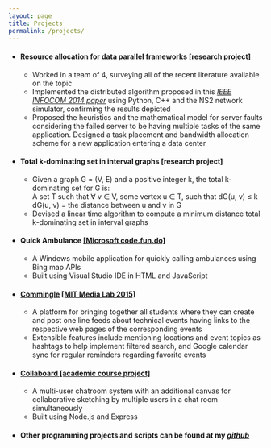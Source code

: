 ```yaml
---
layout: page
title: Projects
permalink: /projects/
---
```


- #### Resource allocation for data parallel frameworks [research project]
    - Worked in a team of 4, surveying all of the recent literature available on the topic
    - Implemented the distributed algorithm proposed in this [*IEEE INFOCOM 2014 paper*](http://ieeexplore.ieee.org/stamp/stamp.jsp?arnumber=6848096) using Python, C++ and the NS2 network simulator, confirming the results depicted
    - Proposed the heuristics and the mathematical model for server faults considering the failed server to be having multiple tasks of the same application. Designed a task placement and bandwidth allocation scheme for a new application entering a data center

- #### Total k-dominating set in interval graphs [research project]
    - Given a graph G = (V, E) and a positive integer k, the total k-dominating set for G is:  
    A set T such that ∀ v ∈ V, some vertex u ∈ T, such that dG(u, v) ≤ k  
    dG(u, v) = the distance between u and v in G
    - Devised a linear time algorithm to compute a minimum distance total k-dominating set in interval graphs

- #### Quick Ambulance [[Microsoft code.fun.do]](https://www.acadaccelerator.com/Home/Events)
    - A Windows mobile application for quickly calling ambulances using Bing map APIs
    - Built using Visual Studio IDE in HTML and JavaScript

- #### [Commingle](https://github.com/aseemraj/commingle) [[MIT Media Lab 2015]](http://india.media.mit.edu/)
    - A platform for bringing together all students where they can create and post one line feeds about technical events having links to the respective web pages of the corresponding events
    - Extensible features include mentioning locations and event topics as hashtags to help implement filtered search, and Google calendar sync for regular reminders regarding favorite events

- #### [Collaboard [academic course project]](https://github.com/aseemraj/collaboard)
    - A multi-user chatroom system with an additional canvas for collaborative sketching by multiple users in a chat room simultaneously
    - Built using Node.js and Express

- #### Other programming projects and scripts can be found at my [*github*](http://github.com/aseemraj)